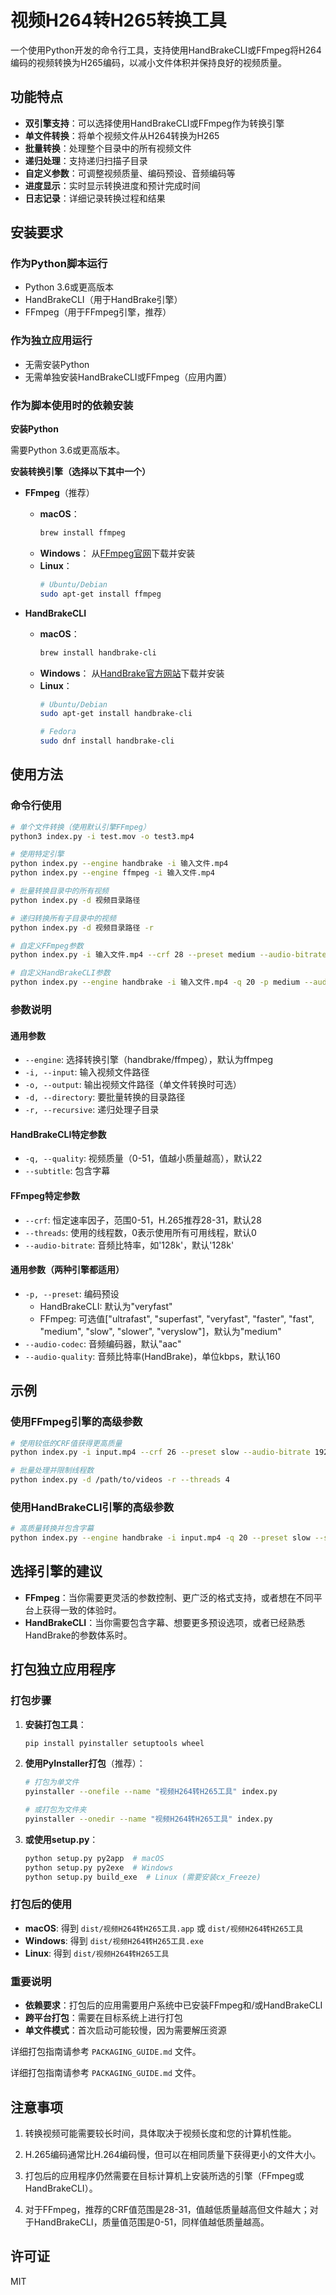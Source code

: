 # 视频H264转H265转换工具

一个使用Python开发的命令行工具，支持使用HandBrakeCLI或FFmpeg将H264编码的视频转换为H265编码，以减小文件体积并保持良好的视频质量。

## 功能特点

- **双引擎支持**：可以选择使用HandBrakeCLI或FFmpeg作为转换引擎
- **单文件转换**：将单个视频文件从H264转换为H265
- **批量转换**：处理整个目录中的所有视频文件
- **递归处理**：支持递归扫描子目录
- **自定义参数**：可调整视频质量、编码预设、音频编码等
- **进度显示**：实时显示转换进度和预计完成时间
- **日志记录**：详细记录转换过程和结果

## 安装要求

### 作为Python脚本运行
- Python 3.6或更高版本
- HandBrakeCLI（用于HandBrake引擎）
- FFmpeg（用于FFmpeg引擎，推荐）

### 作为独立应用运行
- 无需安装Python
- 无需单独安装HandBrakeCLI或FFmpeg（应用内置）

### 作为脚本使用时的依赖安装

**安装Python**

需要Python 3.6或更高版本。

**安装转换引擎（选择以下其中一个）**

- **FFmpeg**（推荐）
  - **macOS**：
    ```bash
    brew install ffmpeg
    ```
  - **Windows**：
    从[FFmpeg官网](https://ffmpeg.org/download.html)下载并安装
  - **Linux**：
    ```bash
    # Ubuntu/Debian
    sudo apt-get install ffmpeg
    ```

- **HandBrakeCLI**
  - **macOS**：
    ```bash
    brew install handbrake-cli
    ```
  - **Windows**：
    从[HandBrake官方网站](https://handbrake.fr/)下载并安装
  - **Linux**：
    ```bash
    # Ubuntu/Debian
    sudo apt-get install handbrake-cli
    
    # Fedora
    sudo dnf install handbrake-cli
    ```

## 使用方法

### 命令行使用

```bash
# 单个文件转换（使用默认引擎FFmpeg）
python3 index.py -i test.mov -o test3.mp4

# 使用特定引擎
python index.py --engine handbrake -i 输入文件.mp4
python index.py --engine ffmpeg -i 输入文件.mp4

# 批量转换目录中的所有视频
python index.py -d 视频目录路径

# 递归转换所有子目录中的视频
python index.py -d 视频目录路径 -r

# 自定义FFmpeg参数
python index.py -i 输入文件.mp4 --crf 28 --preset medium --audio-bitrate 128k

# 自定义HandBrakeCLI参数
python index.py --engine handbrake -i 输入文件.mp4 -q 20 -p medium --audio-quality 192 --subtitle
```

### 参数说明

#### 通用参数

- `--engine`: 选择转换引擎（handbrake/ffmpeg），默认为ffmpeg
- `-i, --input`: 输入视频文件路径
- `-o, --output`: 输出视频文件路径（单文件转换时可选）
- `-d, --directory`: 要批量转换的目录路径
- `-r, --recursive`: 递归处理子目录

#### HandBrakeCLI特定参数

- `-q, --quality`: 视频质量（0-51，值越小质量越高），默认22
- `--subtitle`: 包含字幕

#### FFmpeg特定参数

- `--crf`: 恒定速率因子，范围0-51，H.265推荐28-31，默认28
- `--threads`: 使用的线程数，0表示使用所有可用线程，默认0
- `--audio-bitrate`: 音频比特率，如'128k'，默认'128k'

#### 通用参数（两种引擎都适用）

- `-p, --preset`: 编码预设
  - HandBrakeCLI: 默认为"veryfast"
  - FFmpeg: 可选值["ultrafast", "superfast", "veryfast", "faster", "fast", "medium", "slow", "slower", "veryslow"]，默认为"medium"
- `--audio-codec`: 音频编码器，默认"aac"
- `--audio-quality`: 音频比特率(HandBrake)，单位kbps，默认160

## 示例

### 使用FFmpeg引擎的高级参数

```bash
# 使用较低的CRF值获得更高质量
python index.py -i input.mp4 --crf 26 --preset slow --audio-bitrate 192k

# 批量处理并限制线程数
python index.py -d /path/to/videos -r --threads 4
```

### 使用HandBrakeCLI引擎的高级参数

```bash
# 高质量转换并包含字幕
python index.py --engine handbrake -i input.mp4 -q 20 --preset slow --subtitle
```

## 选择引擎的建议

- **FFmpeg**：当你需要更灵活的参数控制、更广泛的格式支持，或者想在不同平台上获得一致的体验时。
- **HandBrakeCLI**：当你需要包含字幕、想要更多预设选项，或者已经熟悉HandBrake的参数体系时。

## 打包独立应用程序

### 打包步骤

1. **安装打包工具**：
   ```bash
   pip install pyinstaller setuptools wheel
   ```

2. **使用PyInstaller打包**（推荐）：
   ```bash
   # 打包为单文件
   pyinstaller --onefile --name "视频H264转H265工具" index.py
   
   # 或打包为文件夹
   pyinstaller --onedir --name "视频H264转H265工具" index.py
   ```

3. **或使用setup.py**：
   ```bash
   python setup.py py2app  # macOS
   python setup.py py2exe  # Windows
   python setup.py build_exe  # Linux (需要安装cx_Freeze)
   ```

### 打包后的使用

- **macOS**: 得到 `dist/视频H264转H265工具.app` 或 `dist/视频H264转H265工具`
- **Windows**: 得到 `dist/视频H264转H265工具.exe`
- **Linux**: 得到 `dist/视频H264转H265工具`

### 重要说明

- **依赖要求**：打包后的应用需要用户系统中已安装FFmpeg和/或HandBrakeCLI
- **跨平台打包**：需要在目标系统上进行打包
- **单文件模式**：首次启动可能较慢，因为需要解压资源

详细打包指南请参考 `PACKAGING_GUIDE.md` 文件。

详细打包指南请参考 `PACKAGING_GUIDE.md` 文件。

## 注意事项

1. 转换视频可能需要较长时间，具体取决于视频长度和您的计算机性能。

2. H.265编码通常比H.264编码慢，但可以在相同质量下获得更小的文件大小。

3. 打包后的应用程序仍然需要在目标计算机上安装所选的引擎（FFmpeg或HandBrakeCLI）。

4. 对于FFmpeg，推荐的CRF值范围是28-31，值越低质量越高但文件越大；对于HandBrakeCLI，质量值范围是0-51，同样值越低质量越高。

## 许可证

MIT
